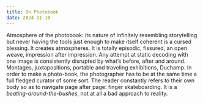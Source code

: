 ```yaml
---
title: On Photobook
date: 2024-11-10
---
```

Atmosphere of the photobook: its nature of infinitely resembling storytelling but never having the tools just enough to make itself coherent is a cursed blessing. It creates atmospheres. It is totally episodic, fissured, an open weave, impression after impression. Any attempt at static decoding with one image is consistently disrupted by what’s before, after and around. Montages, juxtapositions, portable and traveling exhibitions, Duchamp. In order to make a photo-book, the photographer has to be at the same time a full fledged curator of some sort. The reader constantly refers to their own body so as to navigate page after page: finger skateboarding. It is a *beating-around-the-bushes*, not at all a bad approach to reality.